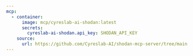 ```yaml
---
mcp:
  - container:
      image: mcp/cyreslab-ai-shodan:latest
      secrets:
        cyreslab-ai-shodan.api_key: SHODAN_API_KEY
    source:
      url: https://github.com/Cyreslab-AI/shodan-mcp-server/tree/main
---
```

